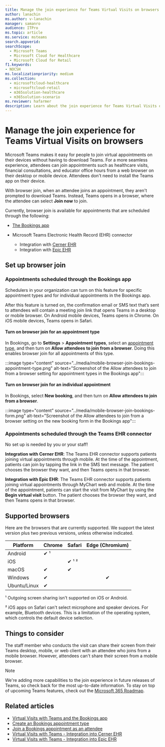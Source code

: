 ```yaml
---
title: Manage the join experience for Teams Virtual Visits on browsers
author: lanachin
ms.author: v-lanachin
manager: samanro
audience: ITPro
ms.topic: article 
ms.service: msteams 
search.appverid: 
searchScope:
  - Microsoft Teams
  - Microsoft Cloud for Healthcare
  - Microsoft Cloud for Retail
f1.keywords:
- NOCSH
ms.localizationpriority: medium
ms.collection: 
  - microsoftcloud-healthcare
  - microsoftcloud-retail
  - m365solution-healthcare
  - m365solution-scenario
ms.reviewer: hafarmer
description: Learn about the join experience for Teams Virtual Visits on browsers. 
---
```


# Manage the join experience for Teams Virtual Visits on browsers

Microsoft Teams makes it easy for people to join virtual appointments on their devices without having to download Teams. For a more seamless experience, attendees can join appointments such as healthcare visits, financial consultations, and educator office hours from a web browser on their desktop or mobile device. Attendees don't need to install the Teams app on their device.

With browser join, when an attendee joins an appointment, they aren't prompted to download Teams. Instead, Teams opens in a browser, where the attendee can select **Join now** to join. <!--With this feature, keep in mind that if Teams is already installed on an attendee's mobile device, Teams will open in a mobile browser and not in the app.-->

Currently, browser join is available for appointments that are scheduled through the following:

- [The Bookings app](https://support.microsoft.com/office/what-is-bookings-42d4e852-8e99-4d8f-9b70-d7fc93973cb5)
- Microsoft Teams Electronic Health Record (EHR) connector

  - Integration with [Cerner EHR](healthcare/ehr-admin-cerner.md)
  - Integration with [Epic EHR](healthcare/ehr-admin.md)

## Set up browser join

### Appointments scheduled through the Bookings app

Schedulers in your organization can turn on this feature for specific appointment types and for individual appointments in the Bookings app.

After this feature is turned on, the confirmation email or SMS text that’s sent to attendees will contain a meeting join link that opens Teams in a desktop or mobile browser. On Android mobile devices, Teams opens in Chrome. On iOS mobile devices, Teams opens in Safari.

#### Turn on browser join for an appointment type

In Bookings, go to **Settings** > **Appointment types**, select an [appointment type](https://support.microsoft.com/office/create-an-appointment-type-810eac77-6a65-4dc8-964d-c00eadf43887), and then turn on **Allow attendees to join from a browser**. Doing this enables browser join for all appointments of this type.

:::image type="content" source="../media/mobile-browser-join-bookings-appointment-type.png" alt-text="Screenshot of the Allow attendees to join from a browser setting for appointment types in the Bookings app":::

#### Turn on browser join for an individual appointment

In Bookings, select **New booking**, and then turn on **Allow attendees to join from a browser**.

:::image type="content" source="../media/mobile-browser-join-bookings-form.png" alt-text="Screenshot of the Allow attendees to join from a browser setting on the new booking form in the Bookings app":::

### Appointments scheduled through the Teams EHR connector

No set up is needed by you or your staff!

**Integration with Cerner EHR**: The Teams EHR connector supports patients joining virtual appointments through mobile. At the time of the appointment, patients can join by tapping the link in the SMS text message. The patient chooses the browser they want, and then Teams opens in that browser.

**Integration with Epic EHR**: The Teams EHR connector supports patients joining virtual appointments through MyChart web and mobile. At the time of the appointment, patients can start the visit from MyChart by using the **Begin virtual visit** button. The patient chooses the browser they want, and then Teams opens in that browser.

## Supported browsers

Here are the browsers that are currently supported. We support the latest version plus two previous versions, unless otherwise indicated.

|Platform  |Chrome |Safari |Edge (Chromium)|
|---------|:---|:---|:---:|
|Android   | &#x2714; &sup1;      |         |         |
|iOS    |         | &#x2714; &sup1; &sup2; |         |
|macOS     | &#x2714; | &#x2714;|         |
|Windows    | &#x2714; |   | &#x2714; |
|Ubuntu/Linux     | &#x2714;         |     |         |

&sup1; Outgoing screen sharing isn't supported on iOS or Android.

&sup2; iOS apps on Safari can't select microphone and speaker devices. For example, Bluetooth devices. This is a limitation of the operating system, which controls the default device selection.

## Things to consider

The staff member who conducts the visit can share their screen from their Teams desktop, mobile, or web client with an attendee who joins from a mobile browser. However, attendees can't share their screen from a mobile browser.

> [!NOTE]
> We're adding more capabilities to the join experience in future releases of Teams, so check back for the most up-to-date information. To stay on top of upcoming Teams features, check out the [Microsoft 365 Roadmap](https://www.microsoft.com/microsoft-365/roadmap?filters=&searchterms=microsoft%2Cteams).

## Related articles

- [Virtual Visits with Teams and the Bookings app](bookings-virtual-visits.md)
- [Create an Bookings appointment type](https://support.microsoft.com/office/create-an-appointment-type-810eac77-6a65-4dc8-964d-c00eadf43887)
- [Join a Bookings appointment as an attendee](https://support.microsoft.com/office/join-a-bookings-appointment-as-an-attendee-95cea12d-2220-421f-a663-6efb20913c7f)
- [Virtual Visits with Teams - Integration into Cerner EHR](healthcare/ehr-admin-cerner.md)
- [Virtual Visits with Teams - Integration into Epic EHR](healthcare/ehr-admin.md)
